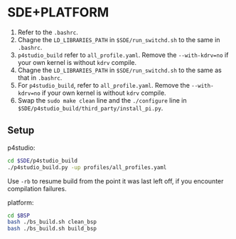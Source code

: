 # SDE+PLATFORM

1. Refer to the `.bashrc`.
2. Chagne the `LD_LIBRARIES_PATH` in `$SDE/run_switchd.sh` to the same in `.bashrc`.
3. `p4studio_build` refer to `all_profile.yaml`. Remove the `--with-kdrv=no` if your own kernel is without `kdrv` compile.
3. Chagne the `LD_LIBRARIES_PATH` in `$SDE/run_switchd.sh` to the same as that in `.bashrc`.
4. For `p4studio_build`, refer to `all_profile.yaml`. Remove the `--with-kdrv=no` if your own kernel is without `kdrv` compile.
5. Swap the `sudo make clean` line and the `./configure` line in `$SDE/p4studio_build/third_party/install_pi.py`.

## Setup

p4studio:
```bash
cd $SDE/p4studio_build
./p4studio_build.py -up profiles/all_profiles.yaml
```
Use `-rb` to resume build from the point it was last left off, if you encounter compilation failures.

platform:
```bash
cd $BSP
bash ./bs_build.sh clean_bsp
bash ./bs_build.sh build_bsp
```

